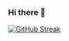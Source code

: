 ### Hi there 👋

[![GitHub Streak](https://github-readme-streak-stats-kappa-blue.vercel.app?user=joshuafredrickson&theme=radical&hide_border=true&mode=weekly)](https://git.io/streak-stats)
